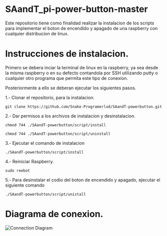 # SAandT_pi-power-button-master
 Este repositorio tiene como finalidad realizar la instalacion de los scripts para implementar el boton de encendido y apagado de una raspberry con cualquier distribucion de linux.
 
# Instrucciones de instalacion.
 
  Primero se debera inciar la terminal de linux en la raspberry, ya sea desde la misma raspberry o en su defecto contandola por SSH utilizando putty o cualquier otro programa que permita este tipo de conexion.
  
  Posteriormente a ello se deberan ejecutar los siguientes pasos.
  
  1.- Clonar el repositorio, para la instalacion.

  `git clone https://github.com/Snake-Programerlod/SAandT-powerbutton.git`

  2.- Dar permisos a los archivos de instalacion y desinstalacion.

  `chmod 744 ./SAandT-powerbutton/script/install`
  
  `chmod 744 ./SAandT-powerbutton/script/uninstall`

  3.- Ejecutar el comando de instalacion

  `./SAandT-powerbutton/script/install`

  4.- Reiniciar Raspberry.

  `sudo reebot`

  5.- Para desinstalar el codio del boton de encendido y apagado, ejecutar el siguiente comando

  `./SAandT-powerbutton/script/unistall`

# Diagrama de conexion.
![Connection Diagram](https://wiki.batocera.org/_media/batocera_pin56.png)


